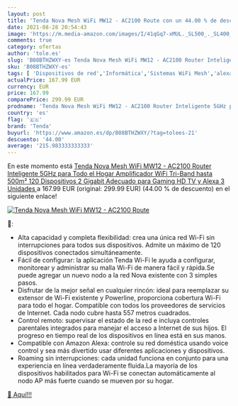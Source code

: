 ```yaml
---
layout: post
title: 'Tenda Nova Mesh WiFi MW12 - AC2100 Route con un 44.00 % de descuento'
date: 2021-08-28 20:54:43
image: 'https://m.media-amazon.com/images/I/41qGq7-xMUL._SL500_._SL400_.jpg'
comments: true
category: ofertas
author: 'tole.es'
slug: 'B08BTHZWXY-es Tenda Nova Mesh WiFi MW12 - AC2100 Router Inteligente 5GHz...'
sku: 'B08BTHZWXY-es'
tags: [ 'Dispositivos de red','Informática','Sistemas WiFi Mesh','alexa','tenda', ]
actualPrice: 167.99 EUR
currency: EUR
price: 167.99
comparePrice: 299.99 EUR
prodname: 'Tenda Nova Mesh WiFi MW12 - AC2100 Router Inteligente 5GHz para Todo el Hogar  Amplificador WiFi  Tri-Band hasta 500m²  120 Dispositivos  2 Gigabit  Adecuado para Gaming  HD TV y Alexa  3 Unidades '
country: 'es'
flag: '🇪🇸'
brand: 'Tenda'
buyurl: 'https://www.amazon.es/dp/B08BTHZWXY/?tag=tolees-21'
descuento: '44.00'
average: '215.983333333333'
---
```


En este momento está [Tenda Nova Mesh WiFi MW12 - AC2100 Router Inteligente 5GHz para Todo el Hogar  Amplificador WiFi  Tri-Band hasta 500m²  120 Dispositivos  2 Gigabit  Adecuado para Gaming  HD TV y Alexa  3 Unidades ](https://www.amazon.es/dp/B08BTHZWXY/?tag=tolees-21) a 167.99 EUR (original: 299.99 EUR) (44.00 %  de descuento) en el siguiente enlace!

[![Tenda Nova Mesh WiFi MW12 - AC2100 Route](https://m.media-amazon.com/images/I/41qGq7-xMUL._SL500_._SL400_.jpg)](https://www.amazon.es/dp/B08BTHZWXY/?tag=tolees-21)

🔎:

- Alta capacidad y completa flexibilidad: crea una única red Wi-Fi sin interrupciones para todos sus dispositivos. Admite un máximo de 120 dispositivos conectados simultáneamente.
- Fácil de configurar: la aplicación Tenda Wi-Fi le ayuda a configurar, monitorear y administrar su malla Wi-Fi de manera fácil y rápida.Se puede agregar un nuevo nodo a la red Nova existente con 3 simples pasos.
- Disfrutar de la mejor señal en cualquier rincón: ideal para reemplazar su extensor de Wi-Fi existente y Powerline, proporciona cobertura Wi-Fi para todo el hogar. Compatible con todos los proveedores de servicios de Internet. Cada nodo cubre hasta 557 metros cuadrados.
- Control remoto: supervisar el estado de la red e incluya controles parentales integrados para manejar el acceso a Internet de sus hijos. El progreso en tiempo real de los dispositivos en línea está en sus manos.
- Compatible con Amazon Alexa: controle su red doméstica usando voice control y sea más divertido usar diferentes aplicaciones y dispositivos.
- Roaming sin interrupciones: cada unidad funciona en conjunto para una experiencia en línea verdaderamente fluida.La mayoría de los dispositivos habilitados para Wi-Fi se conectan automáticamente al nodo AP más fuerte cuando se mueven por su hogar.

[🛒 Aquí!!!](https://www.amazon.es/dp/B08BTHZWXY/?tag=tolees-21)
